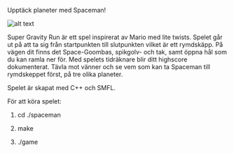 Upptäck planeter med Spaceman!

![alt text](https://github.com/danielkaller//SUPER-GRAVITY-RUN/blob/main/image.jpg?raw=true)

Super Gravity Run är ett spel inspirerat av Mario med lite twists. Spelet går ut på att ta sig från startpunkten till slutpunkten vilket är ett rymdskäpp. På vägen dit finns det Space-Goombas, spikgolv- och tak, samt öppna hål som du kan ramla ner för. Med spelets tidräknare blir ditt highscore dokumenterat. Tävla mot vänner och se vem som kan ta Spaceman till rymdskeppet först, på tre olika planeter.

Spelet är skapat med C++ och SMFL.

För att köra spelet:

1. cd ./spaceman

2. make

3. ./game
